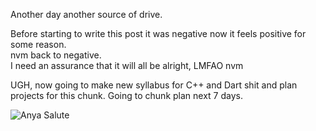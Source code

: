 Another day another source of drive.

Before starting to write this post it was negative now it feels positive for some reason.  
nvm back to negative.  
I need an assurance that it will all be alright, LMFAO nvm 

UGH, now going to make new syllabus for C++ and Dart shit and plan projects for this chunk.
Going to chunk plan next 7 days.

![Anya Salute](https://static.zerochan.net/Anya.Forger.full.3678344.jpg)